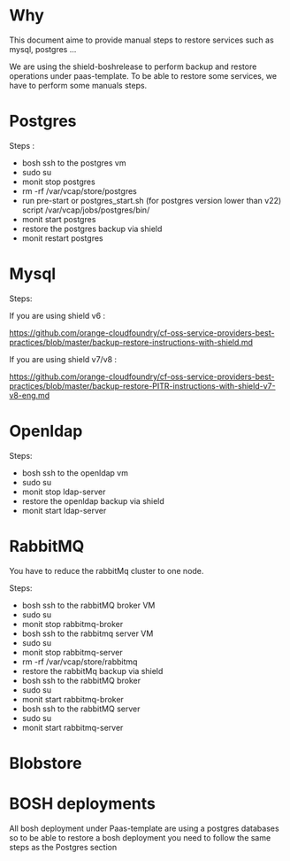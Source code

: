 # Why

This document aime to provide manual steps to restore services such as mysql, postgres ...

We are using the shield-boshrelease to perform backup and restore operations under paas-template. To be able to restore some services, we have to perform some
manuals steps.

# Postgres

Steps :
* bosh ssh to the postgres vm
* sudo su
* monit stop postgres
* rm -rf /var/vcap/store/postgres
* run  pre-start or postgres_start.sh (for postgres version lower than v22) script /var/vcap/jobs/postgres/bin/
* monit start postgres
* restore the postgres backup via shield
* monit restart postgres

# Mysql
Steps:

If you are using shield v6 :

https://github.com/orange-cloudfoundry/cf-oss-service-providers-best-practices/blob/master/backup-restore-instructions-with-shield.md

If you are using shield v7/v8 :

https://github.com/orange-cloudfoundry/cf-oss-service-providers-best-practices/blob/master/backup-restore-PITR-instructions-with-shield-v7-v8-eng.md


# Openldap

Steps:
* bosh ssh to the openldap vm
* sudo su
* monit stop ldap-server
* restore the openldap backup via shield
* monit start ldap-server



# RabbitMQ

You have to reduce the rabbitMq cluster to one node.

Steps:
* bosh ssh to the rabbitMQ broker VM
* sudo su
* monit stop rabbitmq-broker
* bosh ssh to the rabbitmq server VM
* sudo su
* monit stop rabbitmq-server
* rm -rf /var/vcap/store/rabbitmq
* restore the rabbitMq backup via shield
* bosh ssh to the rabbitMQ broker
* sudo su
* monit  start rabbitmq-broker
* bosh ssh to the rabbitMQ server
* sudo su
* monit start rabbitmq-server



# Blobstore


# BOSH deployments

All bosh deployment under Paas-template  are using a postgres databases so to be able to restore a bosh deployment you need to
follow the same steps as the Postgres section


#

